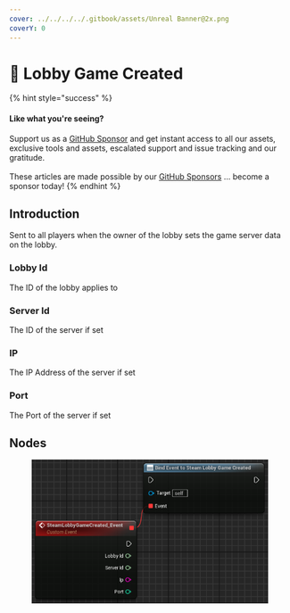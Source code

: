 ```yaml
---
cover: ../../../../.gitbook/assets/Unreal Banner@2x.png
coverY: 0
---
```


# 🔻 Lobby Game Created

{% hint style="success" %}
#### Like what you're seeing?

Support us as a [GitHub Sponsor](../../../../become-a-sponsor/) and get instant access to all our assets, exclusive tools and assets, escalated support and issue tracking and our gratitude.\
\
These articles are made possible by our [GitHub Sponsors](../../../../become-a-sponsor/) ... become a sponsor today!
{% endhint %}

## Introduction

Sent to all players when the owner of the lobby sets the game server data on the lobby.

### Lobby Id

The ID of the lobby applies to

### Server Id

The ID of the server if set

### IP

The IP Address of the server if set

### Port

The Port of the server if set

## Nodes

<figure><img src="../../../../.gitbook/assets/image (10) (1) (1) (1).png" alt=""><figcaption></figcaption></figure>
